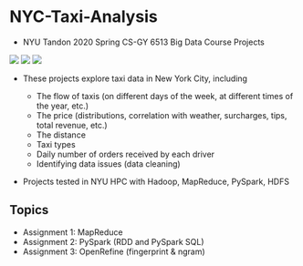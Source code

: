 # NYC-Taxi-Analysis
- NYU Tandon 2020 Spring CS-GY 6513 Big Data Course Projects

![](https://img.shields.io/badge/python-3.6.5-green)
![](https://img.shields.io/badge/Hadoop-3.1.1-green)
![](https://img.shields.io/badge/Spark-2.4.0-green)

- These projects explore taxi data in New York City, including
  - The flow of taxis (on different days of the week, at different times of the year, etc.)
  - The price (distributions, correlation with weather, surcharges, tips, total revenue, etc.) 
  - The distance
  - Taxi types
  - Daily number of orders received by each driver
  - Identifying data issues (data cleaning)
  
- Projects tested in NYU HPC with Hadoop, MapReduce, PySpark, HDFS

## Topics
- Assignment 1: MapReduce
- Assignment 2: PySpark (RDD and PySpark SQL)
- Assignment 3: OpenRefine (fingerprint & ngram)
